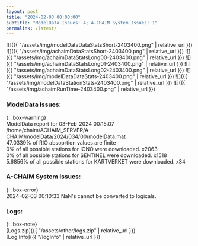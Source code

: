 ```yaml
---
layout: post
title: "2024-02-03 00:00:00"
subtitle: "ModelData Issues: 4; A-CHAIM System Issues: 1"
permalink: /latest/
---
```


![]({{ "/assets/img/modelDataDataStatsShort-2403400.png" | relative_url }})
![]({{ "/assets/img/achaimDataStatsShort-2403400.png" | relative_url }})
![]({{ "/assets/img/achaimDataStatsLong00-2403400.png" | relative_url }})
![]({{ "/assets/img/achaimDataStatsLong01-2403400.png" | relative_url }})
![]({{ "/assets/img/achaimDataStatsLong02-2403400.png" | relative_url }})
![]({{ "/assets/img/modelDataDataStats-2403400.png" | relative_url }})
![]({{ "/assets/img/modelDataStationStats-2403400.png" | relative_url }})
![]({{ "/assets/img/achaimRunTime-2403400.png" | relative_url }})


### ModelData Issues:  
  
{: .box-warning}  
 ModelData report for 03-Feb-2024 00:15:07   
 /home/chaim/ACHAIM_SERVER/A-CHAIM/modelData/2024/034/00/modelData.mat   
 47.0339% of RIO absoprtion values are finite   
 0% of all possible stations for IONO were downloaded. x2063   
 0% of all possible stations for SENTINEL were downloaded. x1518   
 5.6856% of all possible stations for KARTVERKET were downloaded. x34   
  
### A-CHAIM System Issues:  
  
{: .box-error}  
2024-02-03 00:10:33 NaN's cannot be converted to logicals.  

### Logs:  
  
{: .box-note}  
[Logs.zip]({{ "/assets/other/logs.zip" | relative_url }})  
[Log Info]({{ "/logInfo" | relative_url }})  
